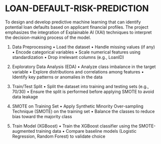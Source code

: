 # LOAN-DEFAULT-RISK-PREDICTION
To design and develop predictive machine learning that can identify potential loan defaults based on applicant financial profiles. The project emphasizes the integration of Explainable AI (XAI) techniques to interpret the decision-making process of the model.
1. Data Preprocessing
	•	Load the dataset
	•	Handle missing values (if any)
	•	Encode categorical variables
	•	Scale numerical features using standardization
	•	Drop irrelevant columns (e.g., LoanID)

2. Exploratory Data Analysis (EDA)
	•	Analyze class imbalance in the target variable
	•	Explore distributions and correlations among features
	•	Identify key patterns or anomalies in the data

3. Train/Test Split
	•	Split the dataset into training and testing sets (e.g., 70/30)
	•	Ensure the split is performed before applying SMOTE to avoid data leakage

4. SMOTE on Training Set
	•	Apply Synthetic Minority Over-sampling Technique (SMOTE) on the training set
	•	Balance the classes to reduce bias toward the majority class

5. Train Model (XGBoost)
	•	Train the XGBoost classifier using the SMOTE-augmented training data
	•	Compare baseline models (Logistic Regression, Random Forest) to validate choice